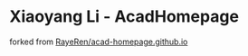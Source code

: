 # Xiaoyang Li - AcadHomepage

forked from [RayeRen/acad-homepage.github.io](https://github.com/RayeRen/acad-homepage.github.io)

